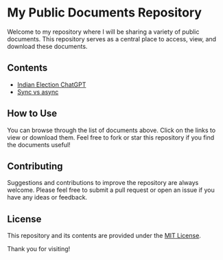 # My Public Documents Repository

Welcome to my repository where I will be sharing a variety of public documents. This repository serves as a central place to access, view, and download these documents.

## Contents

- [Indian Election ChatGPT ](https://github.com/hamidtech/mdfile/blob/main/India%20Election%20ChatGPT.md)
- [Sync vs async](https://github.com/hamidtech/mdfile/blob/main/sync%20vs%20async.md)

## How to Use

You can browse through the list of documents above. Click on the links to view or download them. Feel free to fork or star this repository if you find the documents useful!

## Contributing

Suggestions and contributions to improve the repository are always welcome. Please feel free to submit a pull request or open an issue if you have any ideas or feedback.

## License

This repository and its contents are provided under the [MIT License](LICENSE.md).

Thank you for visiting!
